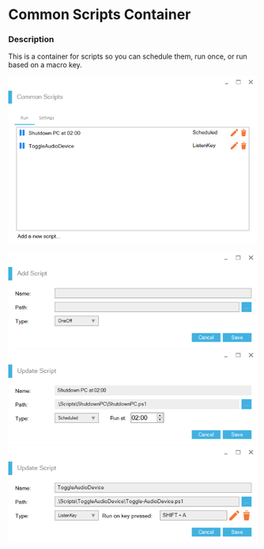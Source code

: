 ﻿# Common Scripts Container
### Description
This is a container for scripts so you can schedule them, run once, or run based on a macro key.

![Image of the Main window](./img/MainForm.png)


![Image of the Add window](./img/AddOneOffScript.png)
![Image of the Update windows of a Scheduled script](./img/UpdateScheduledScript.png)
![Image of the Update windows of a ListenKey script](./img/UpdateListenKeyScript.png)